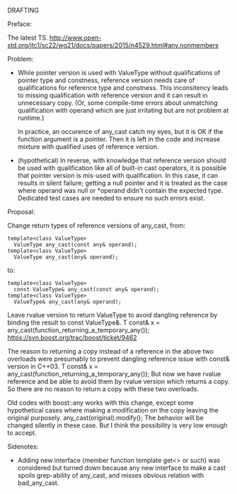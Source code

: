 DRAFTING


Preface:

  The latest TS.
  http://www.open-std.org/jtc1/sc22/wg21/docs/papers/2015/n4529.html#any.nonmembers

Problem:

  - While pointer version is used with ValueType without qualifications
    of pointer type and constness, reference version needs care of
    qualifications for reference type and constness.
    This inconsitency leads to missing qualification with reference
    version and it can result in unnecessary copy. (Or, some
    compile-time errors about unmatching qualification with operand
    which are just irritating but are not problem at runtime.)

    In practice, an occurence of any_cast<Heavyweight> catch my eyes,
    but it is OK if the function argument is a pointer. Then it is left
    in the code and increase mixture with qualified uses of reference
    version.

  - (hypothetical)
    In reverse, with knowledge that reference version should be used
    with qualification like all of built-in cast operators, it is
    possible that pointer version is mis-used with qualification. In
    this case, it can results in silent failure; getting a null pointer
    and it is treated as the case where operand was null or *operand
    didn't contain the expected type. Dedicated test cases are needed to
    ensure no such errors exist.

Proposal:

  Change return types of reference versions of any_cast, from:

    template<class ValueType>
      ValueType any_cast(const any& operand);
    template<class ValueType>
      ValueType any_cast(any& operand);

  to:

    template<class ValueType>
      const ValueType& any_cast(const any& operand);
    template<class ValueType>
      ValueType& any_cast(any& operand);

  Leave rvalue version to return ValueType to avoid dangling reference
  by binding the result to const ValueType&.
    T const& x = any_cast<T>(function_returning_a_temporary_any());
  https://svn.boost.org/trac/boost/ticket/9462

  The reason to returning a copy instead of a reference in the above two
  overloads were presumably to prevent dangling reference issue with
  const& version in C++03.
    T const& x = any_cast<T>(function_returning_a_temporary_any());
  But now we have rvalue reference and be able to avoid them by rvalue
  version which returns a copy. So there are no reason to return a copy
  with these two overloads.

  Old codes with boost::any works with this change, except some
  hypothetical cases where making a modification on the copy leaving the
  original purposely.
    any_cast<T>(original).modify();
  The behavior will be changed silently in these case. But I think the
  possibility is very low enough to accept.

Sidenotes:

  - Adding new interface (member function template get<> or such) was
    considered but turned down because any new interface to make a cast
    spoils grep-ability of any_cast, and misses obvious relation with
    bad_any_cast.
